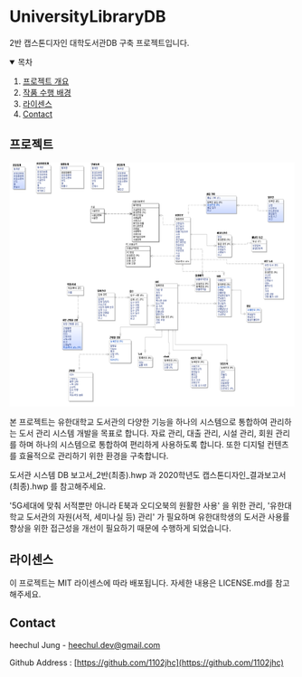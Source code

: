 # UniversityLibraryDB
2반 캡스톤디자인 대학도서관DB 구축 프로젝트입니다.
<!--
*** Thanks for checking out the Best-README-Template. If you have a suggestion
*** that would make this better, please fork the repo and create a pull request
*** or simply open an issue with the tag "enhancement".
*** Thanks again! Now go create something AMAZING! :D
-->



<!-- PROJECT SHIELDS -->
<!--
*** I'm using markdown "reference style" links for readability.
*** Reference links are enclosed in brackets [ ] instead of parentheses ( ).
*** See the bottom of this document for the declaration of the reference variables
*** for contributors-url, forks-url, etc. This is an optional, concise syntax you may use.
*** https://www.markdownguide.org/basic-syntax/#reference-style-links
-->

<!-- TABLE OF CONTENTS -->
<details open="open">
  <summary>목차</summary>
  <ol>
    <li>
      <a href="#about-the-project">프로젝트 개요</a>
    </li>
    <li><a href="#background">작품 수행 배경</a></li>
    <li><a href="#license">라이센스</a></li>
    <li><a href="#contact">Contact</a></li>
  </ol>
</details>



<!-- ABOUT THE PROJECT -->
## 프로젝트

[![Product Name Screen Shot][product-screenshot]](https://github.com/1102jhc/Youtube-Crawler)

본 프로젝트는 유한대학교 도서관의 다양한 기능을 하나의 시스템으로 통합하여 관리하는 도서 관리 시스템 개발을 목표로 합니다. 자료 관리, 대출 관리, 시설 관리, 회원 관리를 하며 하나의 시스템으로 통합하여 편리하게 사용하도록 합니다. 또한 디지털 컨텐츠를 효율적으로 관리하기 위한 환경을 구축합니다.

도서관 시스템 DB 보고서_2반(최종).hwp 과 2020학년도 캡스톤디자인_결과보고서(최종).hwp 를 참고해주세요.
<!-- BACKGROUND -->
'5G세대에 맞춰 서적뿐만 아니라 E북과 오디오북의 원활한 사용' 을 위한 관리, '유한대학교 도서관의 자원(서적, 세미나실 등) 관리' 가 필요하며 유한대학생의 도서관 사용률 향상을 위한 접근성을 개선이 필요하기 때문에 수행하게 되었습니다.

<!-- LICENSE -->
## 라이센스

이 프로젝트는 MIT 라이센스에 따라 배포됩니다. 자세한 내용은 LICENSE.md를 참고해주세요.

<!-- CONTACT -->
## Contact

heechul Jung - heechul.dev@gmail.com

Github Address : [https://github.com/1102jhc](https://github.com/1102jhc)


<!-- MARKDOWN LINKS & IMAGES -->
<!-- https://www.markdownguide.org/basic-syntax/#reference-style-links -->
[contributors-shield]: https://img.shields.io/github/contributors/othneildrew/Best-README-Template.svg?style=for-the-badge
[contributors-url]: https://github.com/othneildrew/Best-README-Template/graphs/contributors
[forks-shield]: https://img.shields.io/github/forks/othneildrew/Best-README-Template.svg?style=for-the-badge
[forks-url]: https://github.com/othneildrew/Best-README-Template/network/members
[stars-shield]: https://img.shields.io/github/stars/othneildrew/Best-README-Template.svg?style=for-the-badge
[stars-url]: https://github.com/othneildrew/Best-README-Template/stargazers
[issues-shield]: https://img.shields.io/github/issues/othneildrew/Best-README-Template.svg?style=for-the-badge
[issues-url]: https://github.com/othneildrew/Best-README-Template/issues
[license-shield]: https://img.shields.io/github/license/othneildrew/Best-README-Template.svg?style=for-the-badge
[license-url]: https://github.com/othneildrew/Best-README-Template/blob/master/LICENSE.txt
[linkedin-shield]: https://img.shields.io/badge/-LinkedIn-black.svg?style=for-the-badge&logo=linkedin&colorB=555
[linkedin-url]: https://linkedin.com/in/othneildrew
[product-screenshot]: images/PortfolioImg1.png
